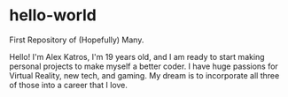 # hello-world
First Repository of (Hopefully) Many.


Hello!
I'm Alex Katros, I'm 19 years old, and I am ready to start making personal projects to make myself a better coder. I have huge passions for Virtual Reality, new tech, and gaming. My dream is to incorporate all three of those into a career that I love. 
